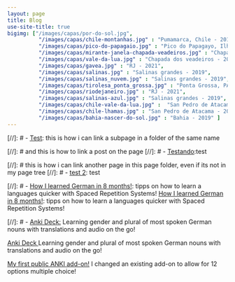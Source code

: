 ```yaml
---
layout: page
title: Blog
use-site-title: true
bigimg: ["/images/capas/por-do-sol.jpg",
          "/images/capas/chile-montanhas.jpg" : "Pumamarca, Chile - 2019",
          "/images/capas/pico-do-papagaio.jpg" : "Pico do Papagayo, Ilha Grande, RJ - 2021",
          "/images/capas/mirante-janela-chapada-veadeiros.jpg" : "Chapada dos veadeiros - 2021",
          "/images/capas/vale-da-lua.jpg" : "Chapada dos veadeiros - 2021",
          "/images/capas/gavea.jpg" : "RJ - 2021",
          "/images/capas/salinas.jpg" : "Salinas grandes - 2019",
          "/images/capas/salinas_nuvem.jpg" : "Salinas grandes - 2019",
          "/images/capas/tirolesa_ponta_grossa.jpg" : "Ponta Grossa, PA - 2021",
          "/images/capas/riodejaneiro.jpg" : "RJ - 2021",
          "/images/capas/salinas-azul.jpg" : "Salinas grandes - 2019",
          "/images/capas/chile-vale-da-lua.jpg" :  "San Pedro de Atacama - 2019",
          "/images/capas/chile-lhamas.jpg" : "San Pedro de Atacama - 2019",
          "/images/capas/bahia-nascer-do-sol.jpg" : "Bahia - 2019" ]
---
```

 

[//]: # - [<u>Test</u>](blog-post): this is how i can link a subpage in a folder of the same name

[//]: # and this is how to link a post on the page
[//]: # - [<u>Testando</u>](../_posts/2020-02-26-flake-it-till-you-make-it.md):test

[//]: # this is how i can link another page in this page folder, even if its not in my page tree
[//]: # - [<u>test 2</u>](books): test


[//]: # - [How I learned German in 8 months!](german): tipps on how to learn a languages quicker with Spaced Repetition Systems!
[How I learned German in 8 months!](german): tipps on how to learn a languages quicker with Spaced Repetition Systems!


[//]: # - [Anki Deck:](anki_deck) Learning gender and plural of most spoken German nouns with translations and audio on the go!

<a href="https://giselaortt.github.io/pages/anki_deck/" > Anki Deck </a> Learning gender and plural of most spoken German nouns with translations and audio on the go!

[My first public ANKI add-on!](https://ankiweb.net/shared/info/1573325751) I changed an existing add-on to allow for 12 options multiple choice!
